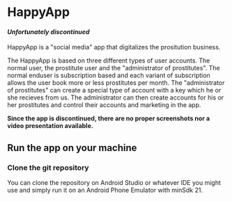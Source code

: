 # HappyApp

#### _Unfortunately discontinued_

HappyApp is a "social media" app that digitalizes the prositution business.

The HappyApp is based on three different types of user accounts. The normal user, the prostitute user and the "administrator of prostitutes". The normal enduser is subscription based and each variant of subscription allows the user book more or less prostitutes per month. The "administrator of prostitutes" can create a special type of account with a key which he or she recieves from us. The administrator can then create accounts for his or her prostitutes and control their accounts and marketing in the app.

**Since the app is __discontinued__, there are no proper screenshots nor a video presentation available.**

## Run the app on your machine

### Clone the git repository

You can clone the repository on Android Studio or whatever IDE you might use and simply run it on an Android Phone Emulator with minSdk 21.
